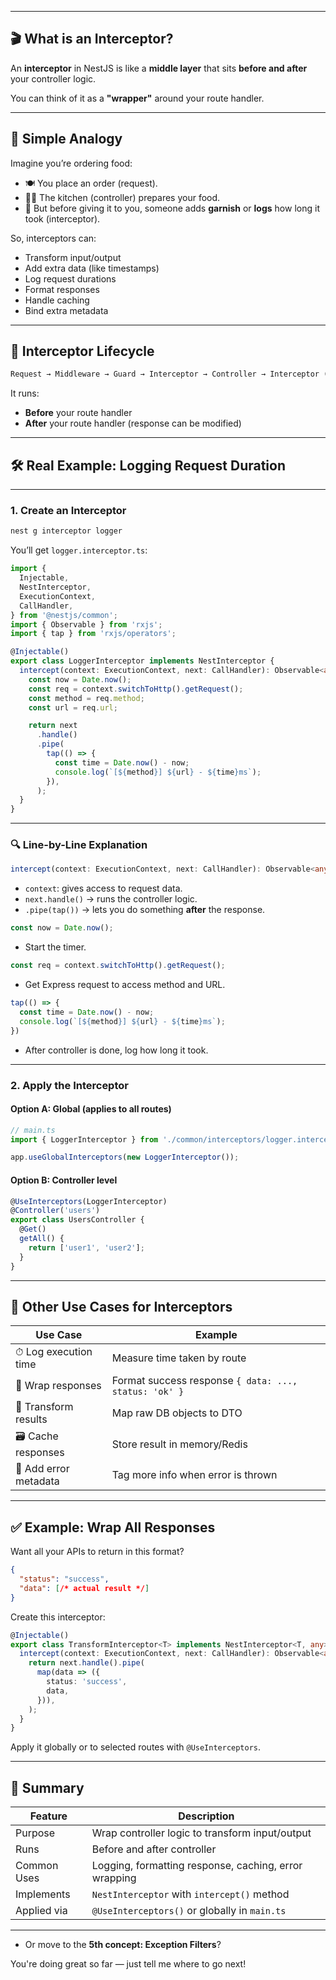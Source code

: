 

---

## 🎬 What is an Interceptor?

An **interceptor** in NestJS is like a **middle layer** that sits **before and after** your controller logic.

You can think of it as a **"wrapper"** around your route handler.

---

## 🧠 Simple Analogy

Imagine you’re ordering food:

* 🍽️ You place an order (request).
* 👨‍🍳 The kitchen (controller) prepares your food.
* 🧼 But before giving it to you, someone adds **garnish** or **logs** how long it took (interceptor).

So, interceptors can:

* Transform input/output
* Add extra data (like timestamps)
* Log request durations
* Format responses
* Handle caching
* Bind extra metadata

---

## 📌 Interceptor Lifecycle

```txt
Request → Middleware → Guard → Interceptor → Controller → Interceptor (again) → Response
```

It runs:

* **Before** your route handler
* **After** your route handler (response can be modified)

---

## 🛠️ Real Example: Logging Request Duration

---

### 1. Create an Interceptor

```bash
nest g interceptor logger
```

You’ll get `logger.interceptor.ts`:

```ts
import {
  Injectable,
  NestInterceptor,
  ExecutionContext,
  CallHandler,
} from '@nestjs/common';
import { Observable } from 'rxjs';
import { tap } from 'rxjs/operators';

@Injectable()
export class LoggerInterceptor implements NestInterceptor {
  intercept(context: ExecutionContext, next: CallHandler): Observable<any> {
    const now = Date.now();
    const req = context.switchToHttp().getRequest();
    const method = req.method;
    const url = req.url;

    return next
      .handle()
      .pipe(
        tap(() => {
          const time = Date.now() - now;
          console.log(`[${method}] ${url} - ${time}ms`);
        }),
      );
  }
}
```

---

### 🔍 Line-by-Line Explanation

```ts
intercept(context: ExecutionContext, next: CallHandler): Observable<any>
```

* `context`: gives access to request data.
* `next.handle()` → runs the controller logic.
* `.pipe(tap())` → lets you do something **after** the response.

```ts
const now = Date.now();
```

* Start the timer.

```ts
const req = context.switchToHttp().getRequest();
```

* Get Express request to access method and URL.

```ts
tap(() => {
  const time = Date.now() - now;
  console.log(`[${method}] ${url} - ${time}ms`);
})
```

* After controller is done, log how long it took.

---

### 2. Apply the Interceptor

#### Option A: Global (applies to all routes)

```ts
// main.ts
import { LoggerInterceptor } from './common/interceptors/logger.interceptor';

app.useGlobalInterceptors(new LoggerInterceptor());
```

#### Option B: Controller level

```ts
@UseInterceptors(LoggerInterceptor)
@Controller('users')
export class UsersController {
  @Get()
  getAll() {
    return ['user1', 'user2'];
  }
}
```

---

## 🧰 Other Use Cases for Interceptors

| Use Case              | Example                                               |
| --------------------- | ----------------------------------------------------- |
| ⏱ Log execution time  | Measure time taken by route                           |
| 🎁 Wrap responses     | Format success response `{ data: ..., status: 'ok' }` |
| 🔁 Transform results  | Map raw DB objects to DTO                             |
| 🗃 Cache responses    | Store result in memory/Redis                          |
| 🐞 Add error metadata | Tag more info when error is thrown                    |

---

## ✅ Example: Wrap All Responses

Want all your APIs to return in this format?

```json
{
  "status": "success",
  "data": [/* actual result */]
}
```

Create this interceptor:

```ts
@Injectable()
export class TransformInterceptor<T> implements NestInterceptor<T, any> {
  intercept(context: ExecutionContext, next: CallHandler): Observable<any> {
    return next.handle().pipe(
      map(data => ({
        status: 'success',
        data,
      })),
    );
  }
}
```

Apply it globally or to selected routes with `@UseInterceptors`.

---

## 🧠 Summary

| Feature     | Description                                           |
| ----------- | ----------------------------------------------------- |
| Purpose     | Wrap controller logic to transform input/output       |
| Runs        | Before and after controller                           |
| Common Uses | Logging, formatting response, caching, error wrapping |
| Implements  | `NestInterceptor` with `intercept()` method           |
| Applied via | `@UseInterceptors()` or globally in `main.ts`         |

---


* Or move to the **5th concept: Exception Filters**?

You're doing great so far — just tell me where to go next!
